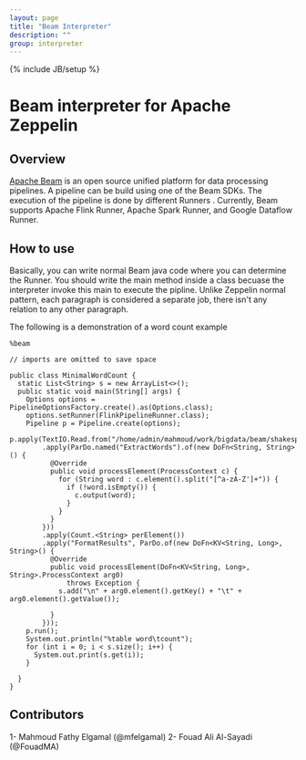 ```yaml
---
layout: page
title: "Beam Interpreter"
description: ""
group: interpreter
---
```

<!--
Licensed under the Apache License, Version 2.0 (the "License");
you may not use this file except in compliance with the License.
You may obtain a copy of the License at

http://www.apache.org/licenses/LICENSE-2.0

Unless required by applicable law or agreed to in writing, software
distributed under the License is distributed on an "AS IS" BASIS,
WITHOUT WARRANTIES OR CONDITIONS OF ANY KIND, either express or implied.
See the License for the specific language governing permissions and
limitations under the License.
-->

{% include JB/setup %}

# Beam interpreter for Apache Zeppelin

<div id="toc"></div>

## Overview
[Apache Beam](http://beam.incubator.apache.org) is an open source unified platform for data processing pipelines. A pipeline can be build using one of the Beam SDKs.
The execution of the pipeline is done by different Runners . Currently, Beam supports Apache Flink Runner, Apache Spark Runner, and Google Dataflow Runner.

## How to use
Basically, you can write normal Beam java code where  you can determine the Runner. You should write the main method inside a  class becuase the interpreter invoke this main to execute the pipline. Unlike Zeppelin normal pattern, each paragraph is considered a separate job, there isn't any relation to any other paragraph.

The following is a demonstration of a  word count example

```
%beam

// imports are omitted to save space

public class MinimalWordCount {
  static List<String> s = new ArrayList<>();
  public static void main(String[] args) {
    Options options = PipelineOptionsFactory.create().as(Options.class);
    options.setRunner(FlinkPipelineRunner.class);
    Pipeline p = Pipeline.create(options);
    p.apply(TextIO.Read.from("/home/admin/mahmoud/work/bigdata/beam/shakespeare/input/file1.txt"))
        .apply(ParDo.named("ExtractWords").of(new DoFn<String, String>() {
          @Override
          public void processElement(ProcessContext c) {
            for (String word : c.element().split("[^a-zA-Z']+")) {
              if (!word.isEmpty()) {
                c.output(word);
              }
            }
          }
        }))
        .apply(Count.<String> perElement())
        .apply("FormatResults", ParDo.of(new DoFn<KV<String, Long>, String>() {
          @Override
          public void processElement(DoFn<KV<String, Long>, String>.ProcessContext arg0)
              throws Exception {
            s.add("\n" + arg0.element().getKey() + "\t" + arg0.element().getValue());

          }
        }));
    p.run();
    System.out.println("%table word\tcount");
    for (int i = 0; i < s.size(); i++) {
      System.out.print(s.get(i));
    }

  }
}

```

## Contributors
1- Mahmoud Fathy Elgamal (@mfelgamal)
2- Fouad Ali Al-Sayadi (@FouadMA)



